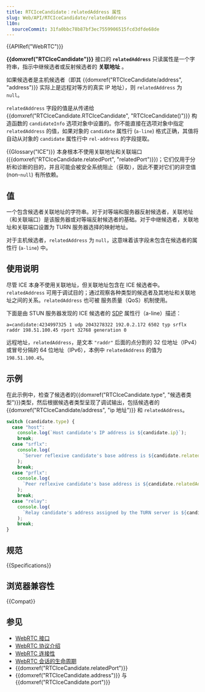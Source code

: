 ```yaml
---
title: RTCIceCandidate：relatedAddress 属性
slug: Web/API/RTCIceCandidate/relatedAddress
l10n:
  sourceCommit: 31fa0bbc78b87bf3ec7559906515fcd3dfde68de
---
```


{{APIRef("WebRTC")}}

**{{domxref("RTCIceCandidate")}}** 接口的 **`relatedAddress`** 只读属性是一个字符串，指示中继候选者或反射候选者的 **关联地址** 。

如果候选者是主机候选者（即其 {{domxref("RTCIceCandidate/address", "address")}} 实际上是远程对等方的真实 IP 地址），则 `relatedAddress` 为 `null`。

`relatedAddress` 字段的值是从传递给 {{domxref("RTCIceCandidate.RTCIceCandidate", "RTCIceCandidate()")}} 构造函数的 `candidateInfo` 选项对象中设置的。你不能直接在选项对象中指定 `relatedAddress` 的值，如果对象的 `candidate` 属性行 (`a-line`) 格式正确，其值将自动从对象的 `candidate` 属性行中 `rel-address` 的字段提取。

{{Glossary("ICE")}} 本身根本不使用关联地址和关联端口 ({{domxref("RTCIceCandidate.relatedPort", "relatedPort")}})；它们仅用于分析和诊断的目的，并且可能会被安全系统阻止（获取），因此不要对它们的非空值 (non-`null`) 有所依赖。

## 值

一个包含候选者关联地址的字符串。对于对等端和服务器反射候选者，关联地址（和关联端口）是该服务器或对等端反射候选者的基础。对于中继候选者，关联地址和关联端口设置为 TURN 服务器选择的映射地址。

对于主机候选者，`relatedAddress` 为 `null`，这意味着该字段未包含在候选者的属性行 (`a-line`) 中。

## 使用说明

尽管 ICE 本身不使用关联地址，但关联地址包含在 ICE 候选者中。`relatedAddress` 可用于调试目的；通过观察各种类型的候选者及其地址和关联地址之间的关系。`relatedAddress` 也可被 服务质量（QoS）机制使用。

下面是由 STUN 服务器发现的 ICE 候选者的 [SDP](/zh-CN/docs/Web/API/WebRTC_API/Protocols#sdp) 属性行（a-line）描述：

```plain
a=candidate:4234997325 1 udp 2043278322 192.0.2.172 6502 typ srflx raddr 198.51.100.45 rport 32768 generation 0
```

远程地址，`relatedAddress`，是文本 `"raddr"` 后面的点分割的 32 位地址（IPv4）或冒号分隔的 64 位地址（IPv6），本例中 `relatedAddress` 的值为 `198.51.100.45`。

## 示例

在此示例中，检查了候选者的{{domxref("RTCIceCandidate.type", "候选者类型")}}类型，然后根据候选者类型呈现了调试输出，包括候选者的{{domxref("RTCIceCandidate/address", "ip 地址")}} 和 `relatedAddress`。

```js
switch (candidate.type) {
  case "host":
    console.log(`Host candidate's IP address is ${candidate.ip}`);
    break;
  case "srflx":
    console.log(
      `Server reflexive candidate's base address is ${candidate.relatedAddress}; reachable at ${candidate.ip}`,
    );
    break;
  case "prflx":
    console.log(
      `Peer reflexive candidate's base address is ${candidate.relatedAddress}; reachable at ${candidate.ip}`,
    );
    break;
  case "relay":
    console.log(
      `Relay candidate's address assigned by the TURN server is ${candidate.relatedAddress}; reachable at ${candidate.ip}`,
    );
    break;
}
```

## 规范

{{Specifications}}

## 浏览器兼容性

{{Compat}}

## 参见

- [WebRTC 接口](/zh-CN/docs/Web/API/WebRTC_API)
- [WebRTC 协议介绍](/zh-CN/docs/Web/API/WebRTC_API/Protocols)
- [WebRTC 连接性](/zh-CN/docs/Web/API/WebRTC_API/Connectivity)
- [WebRTC 会话的生命周期](/zh-CN/docs/Web/API/WebRTC_API/Session_lifetime)
- {{domxref("RTCIceCandidate.relatedPort")}}
- {{domxref("RTCIceCandidate.address")}} 与 {{domxref("RTCIceCandidate.port")}}
